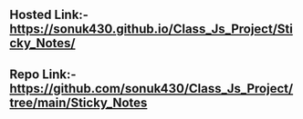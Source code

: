 ## Hosted Link:- https://sonuk430.github.io/Class_Js_Project/Sticky_Notes/

## Repo Link:- https://github.com/sonuk430/Class_Js_Project/tree/main/Sticky_Notes